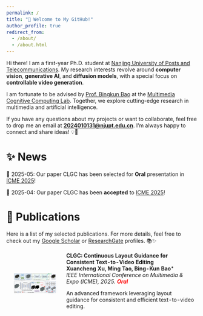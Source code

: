 ```yaml
---
permalink: /
title: "🎉 Welcome to My GitHub!"
author_profile: true
redirect_from: 
  - /about/
  - /about.html
---
```

Hi there! I am a first-year Ph.D. student at [Nanjing University of Posts and Telecommunications](https://www.njupt.edu.cn/). My research interests revolve around **computer vision**, **generative AI**, and **diffusion models**, with a special focus on **controllable video generation**. 

I am fortunate to be advised by [Prof. Bingkun Bao](https://www.scholat.com/bkbao.cn) at the [Multimedia Cognitive Computing Lab](https://mcclab.njupt.edu.cn/main.htm). Together, we explore cutting-edge research in multimedia and artificial intelligence. 

If you have any questions about my projects or want to collaborate, feel free to drop me an email at **2024010131@njupt.edu.cn**. I’m always happy to connect and share ideas! 💡🤝


# ✨ News

🎉 2025-05: Our paper CLGC has been selected for <font clor='red'> **Oral** </font> presentation in [ICME 2025](https://2025.ieeeicme.org/)!

🎉 2025-04: Our paper CLGC has been  <font clor='red'> **accepted** </font> to [ICME 2025](https://2025.ieeeicme.org/)!


# 📝 Publications  

Here is a list of my selected publications. For more details, feel free to check out my [Google Scholar](#) or [ResearchGate](#) profiles. 📚✨  

<table style="width:100%;border:0px;border-spacing:0px;border-collapse:separate;margin-right:auto;margin-left:auto;">
  <tbody>  

  <!-- CLGC -->
  <tr>
    <td style="padding:20px;width:30%;max-width:30%;" align="center">
      <img style="width:100%;max-width:100%;" src="../images/CLGC.png" alt="CLGC Method">
    </td>
    <td width="75%" valign="center">
      <papertitle><b>CLGC: Continuous Layout Guidance for Consistent Text-to-Video Editing</b></papertitle>  
      <br>
      <b><b>Xuancheng Xu</b>, Ming Tao, Bing-Kun Bao<span style="position:relative;top:-2px;font-size:smaller;">*</span></b>  
      <br>
      <em>IEEE International Conference on Multimedia & Expo (ICME), 2025. <b style="color: red;">Oral</b></em>
      <br>
      <p>An advanced framework leveraging layout guidance for consistent and efficient text-to-video editing.</p>  
    </td>
  </tr>  

  </tbody>
</table>
